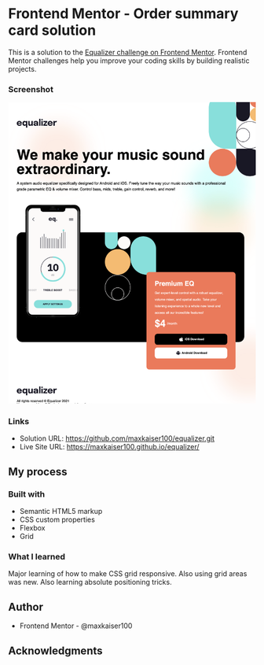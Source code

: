 # Frontend Mentor - Order summary card solution

This is a solution to the [Equalizer challenge on Frontend Mentor](https://www.frontendmentor.io/challenges/order-summary-component-QlPmajDUj). Frontend Mentor challenges help you improve your coding skills by building realistic projects. 




### Screenshot

![](./assets/desktop.png)

### Links

- Solution URL: https://github.com/maxkaiser100/equalizer.git
- Live Site URL: https://maxkaiser100.github.io/equalizer/

## My process

### Built with

- Semantic HTML5 markup
- CSS custom properties
- Flexbox
- Grid


### What I learned

Major learning of how to make CSS grid responsive. Also using grid areas was new.
Also learning absolute positioning tricks.


## Author

- Frontend Mentor - @maxkaiser100



## Acknowledgments

